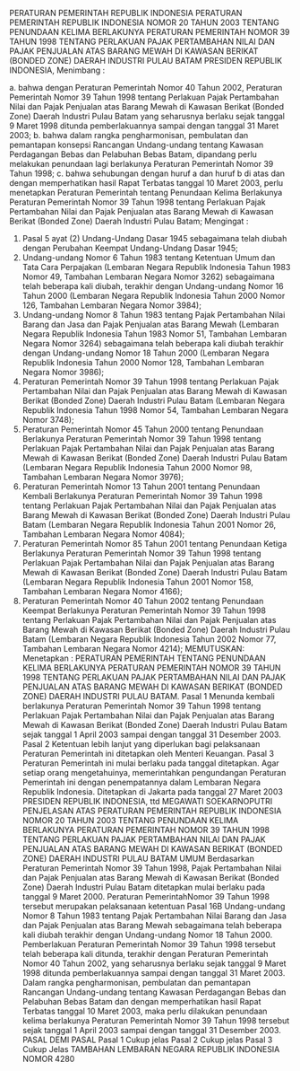 PERATURAN PEMERINTAH REPUBLIK INDONESIA PERATURAN PEMERINTAH REPUBLIK INDONESIA NOMOR 20 TAHUN 2003 TENTANG PENUNDAAN KELIMA BERLAKUNYA PERATURAN PEMERINTAH NOMOR 39 TAHUN 1998 TENTANG PERLAKUAN PAJAK PERTAMBAHAN NILAI DAN PAJAK PENJUALAN ATAS BARANG MEWAH DI KAWASAN BERIKAT (BONDED ZONE) DAERAH INDUSTRI PULAU BATAM PRESIDEN REPUBLIK INDONESIA,
Menimbang :

a. bahwa dengan Peraturan Pemerintah Nomor 40 Tahun 2002, Peraturan Pemerintah Nomor 39 Tahun 1998 tentang Perlakuan Pajak Pertambahan Nilai dan Pajak Penjualan atas Barang Mewah di Kawasan Berikat (Bonded Zone) Daerah Industri Pulau Batam yang seharusnya berlaku sejak tanggal 9 Maret 1998 ditunda pemberlakuannya sampai dengan tanggal 31 Maret 2003;
b. bahwa dalam rangka pengharmonisan, pembulatan dan pemantapan konsepsi Rancangan Undang-undang tentang Kawasan Perdagangan Bebas dan Pelabuhan Bebas Batam, dipandang perlu melakukan penundaan lagi berlakunya Peraturan Pemerintah Nomor 39 Tahun 1998;
c. bahwa sehubungan dengan huruf a dan huruf b di atas dan dengan memperhatikan hasil Rapat Terbatas tanggal 10 Maret 2003, perlu menetapkan Peraturan Pemerintah tentang Penundaan Kelima Berlakunya Peraturan Pemerintah Nomor 39 Tahun 1998 tentang Perlakuan Pajak Pertambahan Nilai dan Pajak Penjualan atas Barang Mewah di Kawasan Berikat (Bonded Zone) Daerah Industri Pulau Batam;
Mengingat :

1. Pasal 5 ayat (2) Undang-Undang Dasar 1945 sebagaimana telah diubah dengan Perubahan Keempat Undang-Undang Dasar 1945;
2. Undang-undang Nomor 6 Tahun 1983 tentang Ketentuan Umum dan Tata Cara Perpajakan (Lembaran Negara Republik Indonesia Tahun 1983 Nomor 49, Tambahan Lembaran Negara Nomor 3262) sebagaimana telah beberapa kali diubah, terakhir dengan Undang-undang Nomor 16 Tahun 2000 (Lembaran Negara Republik Indonesia Tahun 2000 Nomor 126, Tambahan Lembaran Negara Nomor 3984);
3. Undang-undang Nomor 8 Tahun 1983 tentang Pajak Pertambahan Nilai Barang dan Jasa dan Pajak Penjualan atas Barang Mewah (Lembaran Negara Republik Indonesia Tahun 1983 Nomor 51, Tambahan Lembaran Negara Nomor 3264) sebagaimana telah beberapa kali diubah terakhir dengan Undang-undang Nomor 18 Tahun 2000 (Lembaran Negara Republik Indonesia Tahun 2000 Nomor 128, Tambahan Lembaran Negara Nomor 3986);
4. Peraturan Pemerintah Nomor 39 Tahun 1998 tentang Perlakuan Pajak Pertambahan Nilai dan Pajak Penjualan atas Barang Mewah di Kawasan Berikat (Bonded Zone) Daerah Industri Pulau Batam (Lembaran Negara Republik Indonesia Tahun 1998 Nomor 54, Tambahan Lembaran Negara Nomor 3748);
5. Peraturan Pemerintah Nomor 45 Tahun 2000 tentang Penundaan Berlakunya Peraturan Pemerintah Nomor 39 Tahun 1998 tentang Perlakuan Pajak Pertambahan Nilai dan Pajak Penjualan atas Barang Mewah di Kawasan Berikat (Bonded Zone) Daerah Industri Pulau Batam (Lembaran Negara Republik Indonesia Tahun 2000 Nomor 98, Tambahan Lembaran Negara Nomor 3976);
6. Peraturan Pemerintah Nomor 13 Tahun 2001 tentang Penundaan Kembali Berlakunya Peraturan Pemerintah Nomor 39 Tahun 1998 tentang Perlakuan Pajak Pertambahan Nilai dan Pajak Penjualan atas Barang Mewah di Kawasan Berikat (Bonded Zone) Daerah Industri Pulau Batam (Lembaran Negara Republik Indonesia Tahun 2001 Nomor 26, Tambahan Lembaran Negara Nomor 4084);
7. Peraturan Pemerintah Nomor 85 Tahun 2001 tentang Penundaan Ketiga Berlakunya Peraturan Pemerintah Nomor 39 Tahun 1998 tentang Perlakuan Pajak Pertambahan Nilai dan Pajak Penjualan atas Barang Mewah di Kawasan Berikat (Bonded Zone) Daerah Industri Pulau Batam (Lembaran Negara Republik Indonesia Tahun 2001 Nomor 158, Tambahan Lembaran Negara Nomor 4166);
8. Peraturan Pemerintah Nomor 40 Tahun 2002 tentang Penundaan Keempat Berlakunya Peraturan Pemerintah Nomor 39 Tahun 1998 tentang Perlakuan Pajak Pertambahan Nilai dan Pajak Penjualan atas Barang Mewah di Kawasan Berikat (Bonded Zone) Daerah Industri Pulau Batam (Lembaran Negara Republik Indonesia Tahun 2002 Nomor 77, Tambahan Lembaran Negara Nomor 4214);
MEMUTUSKAN:
 Menetapkan : PERATURAN PEMERINTAH TENTANG PENUNDAAN KELIMA BERLAKUNYA PERATURAN PEMERINTAH NOMOR 39 TAHUN 1998 TENTANG PERLAKUAN PAJAK PERTAMBAHAN NILAI DAN PAJAK PENJUALAN ATAS BARANG MEWAH DI KAWASAN BERIKAT (BONDED ZONE) DAERAH INDUSTRI PULAU BATAM.
Pasal 1
Menunda kembali berlakunya Peraturan Pemerintah Nomor 39 Tahun 1998 tentang Perlakuan Pajak Pertambahan Nilai dan Pajak Penjualan atas Barang Mewah di Kawasan Berikat (Bonded Zone) Daerah Industri Pulau Batam sejak tanggal 1 April 2003 sampai dengan tanggal 31 Desember 2003.
Pasal 2
Ketentuan lebih lanjut yang diperlukan bagi pelaksanaan Peraturan Pemerintah ini ditetapkan oleh Menteri Keuangan.
Pasal 3
Peraturan Pemerintah ini mulai berlaku pada tanggal ditetapkan.
Agar setiap orang mengetahuinya, memerintahkan pengundangan Peraturan Pemerintah ini dengan penempatannya dalam Lembaran Negara Republik Indonesia. Ditetapkan di Jakarta pada tanggal 27 Maret 2003 PRESIDEN REPUBLIK INDONESIA, ttd MEGAWATI SOEKARNOPUTRI PENJELASAN ATAS PERATURAN PEMERINTAH REPUBLIK INDONESIA NOMOR 20 TAHUN 2003 TENTANG PENUNDAAN KELIMA BERLAKUNYA PERATURAN PEMERINTAH NOMOR 39 TAHUN 1998 TENTANG PERLAKUAN PAJAK PERTAMBAHAN NILAI DAN PAJAK PENJUALAN ATAS BARANG MEWAH DI KAWASAN BERIKAT (BONDED ZONE) DAERAH INDUSTRI PULAU BATAM UMUM Berdasarkan Peraturan Pemerintah Nomor 39 Tahun 1998, Pajak Pertambahan Nilai dan Pajak Penjualan atas Barang Mewah di Kawasan Berikat (Bonded Zone) Daerah Industri Pulau Batam ditetapkan mulai berlaku pada tanggal 9 Maret 2000. Peraturan PemerintahNomor 39 Tahun 1998 tersebut merupakan pelaksanaan ketentuan Pasal 16B Undang-undang Nomor 8 Tahun 1983 tentang Pajak Pertambahan Nilai Barang dan Jasa dan Pajak Penjualan atas Barang Mewah sebagaimana telah beberapa kali diubah terakhir dengan Undang-undang Nomor 18 Tahun 2000. Pemberlakuan Peraturan Pemerintah Nomor 39 Tahun 1998 tersebut telah beberapa kali ditunda, terakhir dengan Peraturan Pemerintah Nomor 40 Tahun 2002, yang seharusnya berlaku sejak tanggal 9 Maret 1998 ditunda pemberlakuannya sampai dengan tanggal 31 Maret 2003. Dalam rangka pengharmonisan, pembulatan dan pemantapan Rancangan Undang-undang tentang Kawasan Perdagangan Bebas dan Pelabuhan Bebas Batam dan dengan memperhatikan hasil Rapat Terbatas tanggal 10 Maret 2003, maka perlu dilakukan penundaan kelima berlakunya Peraturan Pemerintah Nomor 39 Tahun 1998 tersebut sejak tanggal 1 April 2003 sampai dengan tanggal 31 Desember 2003. PASAL DEMI PASAL
Pasal 1
Cukup jelas
Pasal 2
Cukup jelas
Pasal 3
Cukup Jelas TAMBAHAN LEMBARAN NEGARA REPUBLIK INDONESIA NOMOR 4280